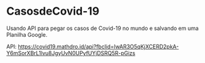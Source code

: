# CasosdeCovid-19
Usando API para pegar os casos de Covid-19 no mundo e salvando em uma Planilha Google.

API: https://covid19.mathdro.id/api?fbclid=IwAR3O5qKjXCERD2pkA-Y6mSorXBrL1lvu8JgyUvN0UPyfUYjDSRQ5R-pGizs
